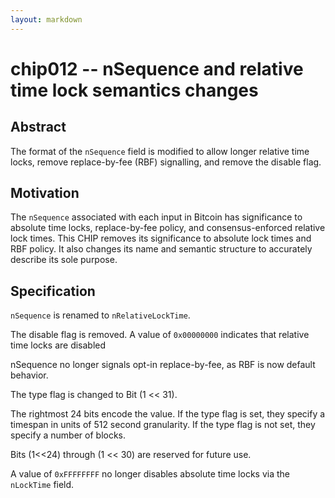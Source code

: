 ```yaml
---
layout: markdown
---
```


# chip012 -- nSequence and relative time lock semantics changes

## Abstract

The format of the `nSequence` field is modified to allow longer relative time locks, remove replace-by-fee (RBF) signalling, and remove the disable flag.

## Motivation

The `nSequence` associated with each input in Bitcoin has significance to absolute time locks, replace-by-fee policy, and consensus-enforced relative lock times. This CHIP removes its significance to absolute lock times and RBF policy. It also changes its name and semantic structure to accurately describe its sole purpose.

## Specification

`nSequence` is renamed to `nRelativeLockTime`.

The disable flag is removed. A value of `0x00000000` indicates that relative time locks are disabled

nSequence no longer signals opt-in replace-by-fee, as RBF is now default behavior.

The type flag is changed to Bit (1 << 31).

The rightmost 24 bits encode the value. If the type flag is set, they specify a timespan in units of 512 second granularity. If the type flag is not set, they specify a number of blocks.

Bits (1<<24) through (1 << 30) are reserved for future use.

A value of `0xFFFFFFFF` no longer disables absolute time locks via the `nLockTime` field.
